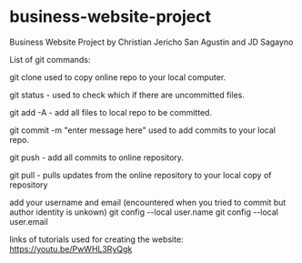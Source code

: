 # business-website-project
Business Website Project by Christian Jericho San Agustin and JD Sagayno

List of git commands:

git clone <link of repository> used to copy online repo to your local computer.

git status - used to check which if there are uncommitted files.

git add -A - add all files to local repo to be committed.

git commit -m "enter message here" used to add commits to your local repo.

git push - add all commits to online repository.

git pull - pulls updates from the online repository to your local copy of repository

add your username and email (encountered when you tried to commit but author identity is unkown)
git config --local user.name <username>
git config --local user.email <email>

links of tutorials used for creating the website:
https://youtu.be/PwWHL3RyQgk